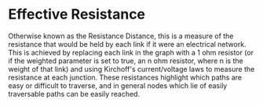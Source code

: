 # Effective Resistance

Otherwise known as the Resistance Distance, this is a measure of the
resistance that would be held by each link if it were an electrical
network. This is achieved by replacing each link in the graph with a 1
ohm resistor (or if the weighted parameter is set to true, an n ohm
resistor, where n is the weight of that link) and using Kirchoff's
current/voltage laws to measure the resistance at each junction. These
resistances highlight which paths are easy or difficult to traverse, and
in general nodes which lie of easily traversable paths can be easily
reached.
